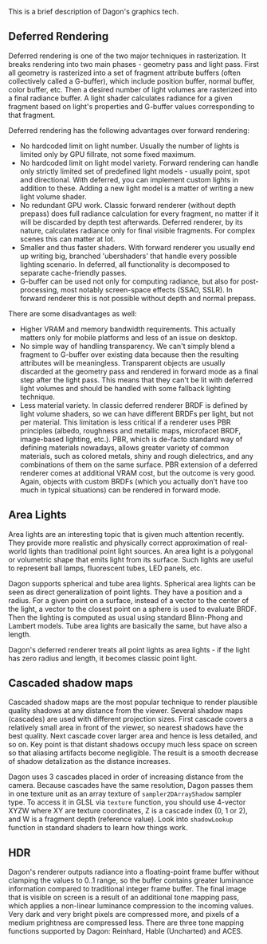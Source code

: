 This is a brief description of Dagon's graphics tech.

Deferred Rendering
------------------
Deferred rendering is one of the two major techniques in rasterization. It breaks rendering into two main phases - geometry pass and light pass. First all geometry is rasterized into a set of fragment attribute buffers (often collectively called a G-buffer), which include position buffer, normal buffer, color buffer, etc. Then a desired number of light volumes are rasterized into a final radiance buffer. A light shader calculates radiance for a given fragment based on light's properties and G-buffer values corresponding to that fragment. 

Deferred rendering has the following advantages over forward rendering:
* No hardcoded limit on light number. Usually the number of lights is limited only by GPU fillrate, not some fixed maximum.
* No hardcoded limit on light model variety. Forward rendering can handle only strictly limited set of predefined light models - usually point, spot and directional. With deferred, you can implement custom lights in addition to these. Adding a new light model is a matter of writing a new light volume shader.
* No redundant GPU work. Classic forward renderer (without depth prepass) does full radiance calculation for every fragment, no matter if it will be discarded by depth test afterwards. Deferred renderer, by its nature, calculates radiance only for final visible fragments. For complex scenes this can matter at lot.
* Smaller and thus faster shaders. With forward renderer you usually end up writing big, branched 'ubershaders' that handle every possible lighting scenario. In deferred, all functionality is decomposed to separate cache-friendly passes.
* G-buffer can be used not only for computing radiance, but also for post-processing, most notably screen-space effects (SSAO, SSLR). In forward renderer this is not possible without depth and normal prepass.

There are some disadvantages as well:
* Higher VRAM and memory bandwidth requirements. This actually matters only for mobile platforms and less of an issue on desktop.
* No simple way of handling transparency. We can't simply blend a fragment to G-buffer over existing data because then the resulting attributes will be meaningless. Transparent objects are usually discarded at the geometry pass and rendered in forward mode as a final step after the light pass. This means that they can't be lit with deferred light volumes and should be handled with some fallback lighting technique.
* Less material variety. In classic deferred renderer BRDF is defined by light volume shaders, so we can have different BRDFs per light, but not per material. This limitation is less critical if a renderer uses PBR principles (albedo, roughness and metallic maps, microfacet BRDF, image-based lighting, etc.). PBR, which is de-facto standard way of defining materials nowadays, allows greater variety of common materials, such as colored metals, shiny and rough dielectrics, and any combinations of them on the same surface. PBR extension of a deferred renderer comes at additional VRAM cost, but the outcome is very good. Again, objects with custom BRDFs (which you actually don't have too much in typical situations) can be rendered in forward mode.

Area Lights
-----------
Area lights are an interesting topic that is given much attention recently. They provide more realistic and physically correct approximation of real-world lights than traditional point light sources. An area light is a polygonal or volumetric shape that emits light from its surface. Such lights are useful to represent ball lamps, fluorescent tubes, LED panels, etc.

Dagon supports spherical and tube area lights. Spherical area lights can be seen as direct generalization of point lights. They have a position and a radius. For a given point on a surface, instead of a vector to the center of the light, a vector to the closest point on a sphere is used to evaluate BRDF. Then the lighting is computed as usual using standard Blinn-Phong and Lambert models. Tube area lights are basically the same, but have also a length.

Dagon's deferred renderer treats all point lights as area lights - if the light has zero radius and length, it becomes classic point light.

Cascaded shadow maps
--------------------
Cascaded shadow maps are the most popular technique to render plausible quality shadows at any distance from the viewer. Several shadow maps (cascades) are used with different projection sizes. First cascade covers a relatively small area in front of the viewer, so nearest shadows have the best quality. Next cascade cover larger area and hence is less detailed, and so on. Key point is that distant shadows occupy much less space on screen so that aliasing artifacts become negligible. The result is a smooth decrease of shadow detalization as the distance increases.

Dagon uses 3 cascades placed in order of increasing distance from the camera. Because cascades have the same resolution, Dagon passes them in one texture unit as an array texture of `sampler2DArrayShadow` sampler type. To access it in GLSL via `texture` function, you should use 4-vector XYZW where XY are texture coordinates, Z is a cascade index (0, 1 or 2), and W is a fragment depth (reference value). Look into `shadowLookup` function in standard shaders to learn how things work.

HDR
---
Dagon's renderer outputs radiance into a floating-point frame buffer without clamping the values to 0..1 range, so the buffer contains greater luminance information compared to traditional integer frame buffer. The final image that is visible on screen is a result of an additional tone mapping pass, which applies a non-linear luminance compression to the incoming values. Very dark and very bright pixels are compressed more, and pixels of a medium prightness are compressed less. There are three tone mapping functions supported by Dagon: Reinhard, Hable (Uncharted) and ACES.
